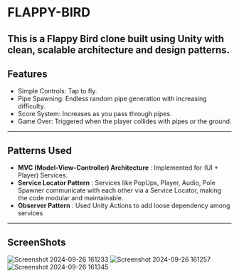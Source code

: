 # FLAPPY-BIRD
This is a Flappy Bird clone built using Unity with clean, scalable architecture and design patterns.
---

## Features
- Simple Controls: Tap to fly.
- Pipe Spawning: Endless random pipe generation with increasing difficulty.
- Score System: Increases as you pass through pipes.
- Game Over: Triggered when the player collides with pipes or the ground.
---

## Patterns Used
 - **MVC (Model-View-Controller) Architecture** : Implemented for (UI + Player) Services.
 - **Service Locator Pattern** : Services like PopUps, Player, Audio, Pole Spawner communicate with each other via a Service Locator, making the code modular and maintainable.
 - **Observer Pattern** : Used Unity Actions to add loose dependency among services
---
## ScreenShots
![Screenshot 2024-09-26 161233](https://github.com/user-attachments/assets/c34635c7-8621-47be-bfda-ce9f9f773da5)
![Screenshot 2024-09-26 161257](https://github.com/user-attachments/assets/1b7379d5-3441-4745-9e1d-38b02ce975f7)
![Screenshot 2024-09-26 161345](https://github.com/user-attachments/assets/45390761-75a0-442d-a19c-6c9ede97d8c5)

